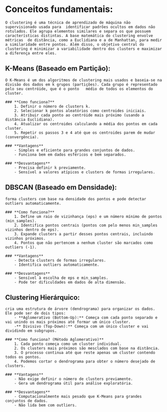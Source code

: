 # **Conceitos fundamentais:**
	O clustering é uma técnica de aprendizado de máquina não supervisionado usada para 	identificar padrões ocultos em dados não rotulados. Ele agrupa elementos similares e separa os que possuem características distintas. A base matemática do clustering envolve métricas 	de distância, como a Euclidiana e a de Manhattan, para medir a similaridade entre pontos. Além disso, o objetivo central do clustering é minimizar a variabilidade dentro dos clusters e maximizar a diferença entre eles.  

## **K-Means (Baseado em Partição):**
	O K-Means é um dos algoritmos de clustering mais usados e baseia-se na divisão dos dados em k grupos (partições). Cada grupo é representado pelo seu centróide, que é o ponto 	médio de todos os elementos do cluster.  

	### **Como funciona?**
        1. Definir o número de clusters k. 
        2. Selecionar k pontos aleatórios como centroides iniciais.  
        3. Atribuir cada ponto ao centróide mais próximo (usando a distância Euclidiana).  
        4. Atualizar os centroides calculando a média dos pontos em cada cluster.  
        5. Repetir os passos 3 e 4 até que os centroides parem de mudar (convergência).  

	### **Vantagens**
	    - Simples e eficiente para grandes conjuntos de dados.  
		- Funciona bem em dados esféricos e bem separados.  

	### **Desvantagens**
		- Precisa definir k previamente.  
		- Sensível a valores atípicos e clusters de formas irregulares.  

## **DBSCAN (Baseado em Densidade):**
	forma clusters com base na densidade dos pontos e pode detectar outliers automaticamente.  

	### **Como funciona?**
        1. Define um raio de vizinhança (eps) e um número mínimo de pontos (min_samples).  
        2. Identifica pontos centrais (pontos com pelo menos min_samples vizinhos dentro de eps).  
        3. Expande clusters a partir desses pontos centrais, incluindo vizinhos próximos.  
        4. Pontos que não pertencem a nenhum cluster são marcados como outliers (-1).  

	### **Vantagens**
		- Detecta clusters de formas irregulares.  
		- Identifica outliers automaticamente.  

	### **Desvantagens**
		- Sensível à escolha de eps e min_samples.  
		- Pode ter dificuldades em dados de alta dimensão.  

## **Clustering Hierárquico:**
	cria uma estrutura de árvore (dendrograma) para organizar os dados. Ele pode ser de dois tipos:  
        - **Aglomerativo (Bottom-Up):** Começa com cada ponto separado e vai unindo os mais próximos até formar um único cluster.  
        -** Divisivo (Top-Down):** Começa com um único cluster e vai dividindo em subgrupos.  

	### **Como funciona? (Método Aglomerativo)**
        1. Cada ponto começa como um cluster individual.  
        2. Os clusters mais próximos são mesclados com base na distância.  
        3. O processo continua até que reste apenas um cluster contendo todos os pontos.  
        4. Podemos cortar o dendrograma para obter o número desejado de clusters.  

	### **Vantagens**
 		- Não exige definir o número de clusters previamente.  
		- Gera um dendrograma útil para análise exploratória.  

	### **Desvantagens**
		- Computacionalmente mais pesado que K-Means para grandes conjuntos de dados.  
		- Não lida bem com outliers.  